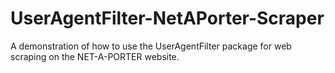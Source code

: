 # UserAgentFilter-NetAPorter-Scraper
A demonstration of how to use the UserAgentFilter package for web scraping on the NET-A-PORTER website.
